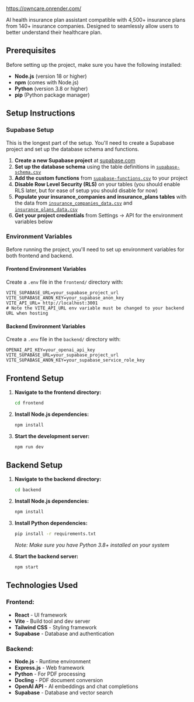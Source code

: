 https://owncare.onrender.com/

AI health insurance plan assistant compatible with 4,500+ insurance plans from 140+ insurance companies.
Designed to seamlessly allow users to better understand their healthcare plan.


## Prerequisites

Before setting up the project, make sure you have the following installed:

- **Node.js** (version 18 or higher)
- **npm** (comes with Node.js)
- **Python** (version 3.8 or higher)
- **pip** (Python package manager)


## Setup Instructions

### Supabase Setup
This is the longest part of the setup. You'll need to create a Supabase project and set up the database schema and functions.

1. **Create a new Supabase project** at [supabase.com](https://supabase.com)
2. **Set up the database schema** using the table definitions in [`supabase-schema.csv`](./supabase-schema.csv)
3. **Add the custom functions** from [`supabase-functions.csv`](./supabase-functions.csv) to your project
4. **Disable Row Level Security (RLS)** on your tables (you should enable RLS later, but for ease of setup you should disable for now)
5. **Populate your insurance_companies and insurance_plans tables** with the data from [`insurance_companies_data.csv`](./insurance_companies_data.csv)
    and [`insurance_plans_data.csv`](./insurance_plans_data.csv)
6. **Get your project credentials** from Settings → API for the environment variables below

### Environment Variables

Before running the project, you'll need to set up environment variables for both frontend and backend.

#### Frontend Environment Variables
Create a `.env` file in the `frontend/` directory with:
```env
VITE_SUPABASE_URL=your_supabase_project_url
VITE_SUPABASE_ANON_KEY=your_supabase_anon_key
VITE_API_URL= http://localhost:3001
# Note the VITE_API_URL env variable must be changed to your backend URL when hosting
```

#### Backend Environment Variables
Create a `.env` file in the `backend/` directory with:
```env
OPENAI_API_KEY=your_openai_api_key
VITE_SUPABASE_URL=your_supabase_project_url
VITE_SUPABASE_ANON_KEY=your_supabase_service_role_key
```


## Frontend Setup

1. **Navigate to the frontend directory:**
   ```bash
   cd frontend
   ```

2. **Install Node.js dependencies:**
   ```bash
   npm install
   ```

3. **Start the development server:**
   ```bash
   npm run dev
   ```


## Backend Setup

1. **Navigate to the backend directory:**
   ```bash
   cd backend
   ```

2. **Install Node.js dependencies:**
   ```bash
   npm install
   ```

3. **Install Python dependencies:**
   ```bash
   pip install -r requirements.txt
   ```
   *Note: Make sure you have Python 3.8+ installed on your system*

4. **Start the backend server:**
   ```bash
   npm start
   ```


## Technologies Used

### Frontend:
- **React** - UI framework
- **Vite** - Build tool and dev server
- **Tailwind CSS** - Styling framework
- **Supabase** - Database and authentication

### Backend:
- **Node.js** - Runtime environment
- **Express.js** - Web framework
- **Python** - For PDF processing
- **Docling** - PDF document conversion
- **OpenAI API** - AI embeddings and chat completions
- **Supabase** - Database and vector search